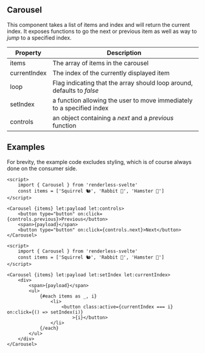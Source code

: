 ## Carousel

This component takes a list of items and index and will return the current index. It exposes functions to go the next or previous item as well as way to _jump_ to a specified index.

| Property     | Description                                                            |
| ------------ | ---------------------------------------------------------------------- |
| items        | The array of items in the carousel                                     |
| currentIndex | The index of the currently displayed item                              |
| loop         | Flag indicating that the array should loop around, defaults to _false_ |
| setIndex     | a function allowing the user to move immediately to a specified index  |
| controls     | an object containing a _next_ and a _previous_ function                |

## Examples

For brevity, the example code excludes styling, which is of course always done on the consumer side.

```svelte
<script>
	import { Carousel } from 'renderless-svelte'
	const items = ['Squirrel 🐿️', 'Rabbit 🐇', 'Hamster 🐹']
</script>

<Carousel {items} let:payload let:controls>
	<button type="button" on:click={controls.previous}>Previous</button>
	<span>{payload}</span>
	<button type="button" on:click={controls.next}>Next</button>
</Carousel>
```

```svelte
<script>
	import { Carousel } from 'renderless-svelte'
	const items = ['Squirrel 🐿️', 'Rabbit 🐇', 'Hamster 🐹']
</script>

<Carousel {items} let:payload let:setIndex let:currentIndex>
	<div>
		<span>{payload}</span>
		<ul>
			{#each items as _, i}
				<li>
					<button class:active={currentIndex === i} on:click={() => setIndex(i)}
						>{i}</button>
				</li>
			{/each}
		</ul>
	</div>
</Carousel>
```
